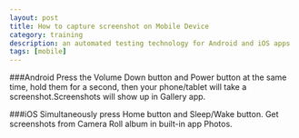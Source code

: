 ```yaml
---
layout: post
title: How to capture screenshot on Mobile Device
category: training
description: an automated testing technology for Android and iOS apps
tags: [mobile]
---
```

###Android
Press the Volume Down button and Power button at the same time, hold them for a second, then your phone/tablet will take a screenshot.Screenshots will show up in Gallery app.

###iOS
Simultaneously press Home button and Sleep/Wake button.
Get screenshots from Camera Roll album in built-in app Photos.